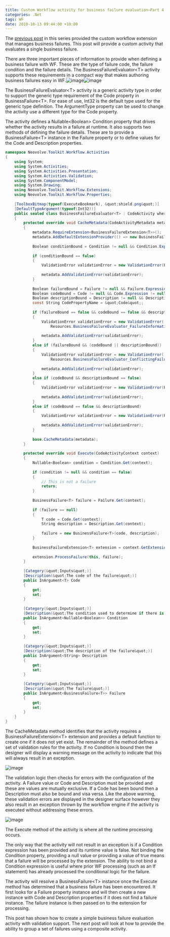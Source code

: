 ```yaml
---
title: Custom Workflow activity for business failure evaluation–Part 4
categories: .Net
tags: WF
date: 2010-10-13 09:44:00 +10:00
---
```


The [previous post][0] in this series provided the custom workflow extension that manages business failures. This post will provide a custom activity that evaluates a single business failure.

There are three important pieces of information to provide when defining a business failure with WF. These are the type of failure code, the failure condition and the failure details. The BusinessFailureEvaluator&lt;T&gt; activity supports these requirements in a compact way that makes authoring business failures easy in WF.![image][1]![image][2]

The BusinessFailureEvaluator&lt;T&gt; activity is a generic activity type in order to support the generic type requirement of the Code property in BusinessFailure&lt;T&gt;. For ease of use, Int32 is the default type used for the generic type definition. The ArgumentType property can be used to change the activity use a different type for the Code property.

<!--more-->

The activity defines a Nullable&lt;Boolean&gt; Condition property that drives whether the activity results in a failure at runtime. It also supports two methods of defining the failure details. These are to provide a BusinessFailure&lt;T&gt; instance in the Failure property or to define values for the Code and Description properties.

```csharp
namespace Neovolve.Toolkit.Workflow.Activities
{
    using System;
    using System.Activities;
    using System.Activities.Presentation;
    using System.Activities.Validation;
    using System.ComponentModel;
    using System.Drawing;
    using Neovolve.Toolkit.Workflow.Extensions;
    using Neovolve.Toolkit.Workflow.Properties;
     
    [ToolboxBitmap(typeof(ExecuteBookmark), &quot;shield.png&quot;)]
    [DefaultTypeArgument(typeof(Int32))]
    public sealed class BusinessFailureEvaluator<T> : CodeActivity where T : struct
    {
        protected override void CacheMetadata(CodeActivityMetadata metadata)
        {
            metadata.RequireExtension<BusinessFailureExtension<T>>();
            metadata.AddDefaultExtensionProvider(() => new BusinessFailureExtension<T>());
    
            Boolean conditionBound = Condition != null && Condition.Expression != null;
    
            if (conditionBound == false)
            {
                ValidationError validationError = new ValidationError(Resources.BusinessFailureEvaluator_NoConditionBoundWarning, true, &quot;Condition&quot;);
    
                metadata.AddValidationError(validationError);
            }
    
            Boolean failureBound = Failure != null && Failure.Expression != null;
            Boolean codeBound = Code != null && Code.Expression != null;
            Boolean descriptionBound = Description != null && Description.Expression != null;
            const String CodePropertyName = &quot;Code&quot;;
    
            if (failureBound == false && codeBound == false && descriptionBound == false)
            {
                ValidationError validationError = new ValidationError(
                    Resources.BusinessFailureEvaluator_FailureInformationNotBound, false, CodePropertyName);
    
                metadata.AddValidationError(validationError);
            }
            else if (failureBound && (codeBound || descriptionBound))
            {
                ValidationError validationError = new ValidationError(
                    Resources.BusinessFailureEvaluator_ConflictingFailureInformationBound, false, CodePropertyName);
    
                metadata.AddValidationError(validationError);
            }
            else if (codeBound && descriptionBound == false)
            {
                ValidationError validationError = new ValidationError(Resources.BusinessFailureEvaluator_DescriptionNotBound, false, &quot;Description&quot;);
    
                metadata.AddValidationError(validationError);
            }
            else if (codeBound == false && descriptionBound)
            {
                ValidationError validationError = new ValidationError(Resources.BusinessFailureEvaluator_CodeNotBound, false, CodePropertyName);
    
                metadata.AddValidationError(validationError);
            }
    
            base.CacheMetadata(metadata);
        }
    
        protected override void Execute(CodeActivityContext context)
        {
            Nullable<Boolean> condition = Condition.Get(context);
    
            if (condition != null && condition == false)
            {
                // This is not a failure
                return;
            }
    
            BusinessFailure<T> failure = Failure.Get(context);
    
            if (failure == null)
            {
                T code = Code.Get(context);
                String description = Description.Get(context);
    
                failure = new BusinessFailure<T>(code, description);
            }
    
            BusinessFailureExtension<T> extension = context.GetExtension<BusinessFailureExtension<T>>();
    
            extension.ProcessFailure(this, failure);
        }
    
        [Category(&quot;Inputs&quot;)]
        [Description(&quot;The code of the failure&quot;)]
        public InArgument<T> Code
        {
            get;
            set;
        }
    
        [Category(&quot;Inputs&quot;)]
        [Description(&quot;The condition used to determine if there is a failure&quot;)]
        public InArgument<Nullable<Boolean>> Condition
        {
            get;
            set;
        }
    
        [Category(&quot;Inputs&quot;)]
        [Description(&quot;The description of the failure&quot;)]
        public InArgument<String> Description
        {
            get;
            set;
        }
    
        [Category(&quot;Inputs&quot;)]
        [Description(&quot;The failure&quot;)]
        public InArgument<BusinessFailure<T>> Failure
        {
            get;
            set;
        }
    }
}
```

The CacheMetadata method identifies that the activity requires a BusinessFailureExtension&lt;T&gt; extension and provides a default function to create one if it does not yet exist. The remainder of the method defines a set of validation rules for the activity. If no Condition is bound then the designer will display a warning message on the activity to indicate that this will always result in an exception.

![image][3]

The validation logic then checks for errors with the configuration of the activity. A Failure value or Code and Description must be provided and these are values are mutually exclusive. If a Code has been bound then a Description must also be bound and visa versa. Like the above warning, these validation errors are displayed in the designer surface however they also result in an exception thrown by the workflow engine if the activity is executed without addressing these errors.

![image][4]

The Execute method of the activity is where all the runtime processing occurs. 

The only way that the activity will not result in an exception is if a Condition expression has been provided and its runtime value is false. Not binding the Condition property, providing a null value or providing a value of true means that a failure will be processed by the extension. The ability to not bind a Condition expression is useful where prior WF processing (such as an If statement) has already processed the conditional logic for the failure.

The activity will resolve a BusinessFailure&lt;T&gt; instance once the Execute method has determined that a business failure has been encountered. It first looks for a Failure property instance and will then create a new instance with Code and Description properties if it does not find a failure instance. The failure instance is then passed on to the extension for processing.

This post has shown how to create a simple business failure evaluation activity with validation support. The next post will look at how to provide the ability to group a set of failures using a composite activity.

[0]: /2010/10/12/custom-workflow-activity-for-business-failure-evaluatione28093part-3/
[1]: /files/image_46.png
[2]: /files/image_47.png
[3]: /files/image_48.png
[4]: /files/image_49.png
